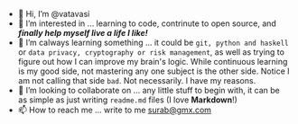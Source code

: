 - 👋 Hi, I’m @vatavasi
- 👀 I’m interested in ... learning to code, contrinute to open source, and ***finally help myself live a life I like!***
- 🌱 I’m calways learning something ... it could be `git, python and haskell` or `data privacy, cryptography or risk management`, as well as trying to figure out how I can improve my brain's logic. While continuous learning is my good side, not mastering any one subject is the other side. Notice I am not calling that side `bad`. Not necessarily. I have my reasons.
- 💞️ I’m looking to collaborate on ... any little stuff to begin with, it can be as simple as just writing `readme.md` files (I love **Markdown**!)
- 📫 How to reach me ... write to me surab@gmx.com

<!---
vatavasi/vatavasi is a ✨ special ✨ repository because its `README.md` (this file) appears on your GitHub profile.
You can click the Preview link to take a look at your changes.
--->

